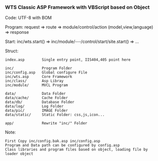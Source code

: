 ### WTS Classic ASP Framework with VBScript based on Object ###

Code: UTF-8 with BOM

Program: request => route => module/control/action (model,view,language) => response

Start: inc/wts.start() => inc/module/---/control/start/site.start() => ...

Struct:

    index.asp        Single entry point, IIS404,405 point here

    inc/             Program Folder
    inc/config.asp   Global configure File
    inc/wts.asp      Core Framework 
    inc/class/       Asp Libray
    inc/module/      MVCL Program

    data/            Data Folder
    data/cache/      Cache Folder
    data/db/         Database Folder
    data/log/        Log Folder
    data/pic/        IMAGE Folder
    data/static/     Static Folder: css,js,icon...

    app/             Rewrite "inc/" Folder

Note:

    First Copy inc/config.bak.asp inc/config.asp
    Program and Data path can be configured by config.asp
    Class libraries and program files based on object, loading file by loader object
